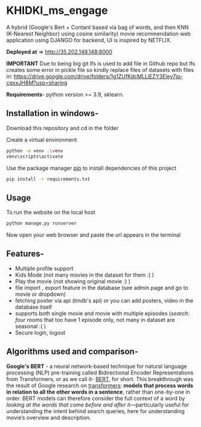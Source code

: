 # KHIDKI_ms_engage 

A hybrid (Google's Bert + Contant based via bag of words, and then KNN (K-Nearest Neighbor) using cosine similarity) movie recommendation web application
using DJANGO for backend, UI is inspired by NETFLIX.

**Deployed at** => http://35.202.149.148:8000

**IMPORTANT**
Due to being big git lfs is used to add file in Github repo but lfs creates some error in pickle file so kindly replace files of datasets with files in: https://drive.google.com/drive/folders/1g1ZUfKdcMLLiEZY3Eley7jp-cqxxJH8M?usp=sharing

**Requirements**- python version >= 3.9, sklearn. 

## Installation in windows-

Download this repository and cd in the folder

Create a virtual environment

```bash
python -m venv .\venv
venv\scripts\activate
```
Use the package manager [pip](https://pip.pypa.io/en/stable/) to install dependencies of this project

```bash
pip install -r requirements.txt
```
## Usage

To run the website on the local host
```bash
python manage.py runserver
```
Now open your web browser and paste the url appears in the terminal

## Features-
* Multiple profile support
* Kids Mode (not many movies in the dataset for them :( )
* Play the movie (not showing original movie :) )
* file import , export feature in the database (see admin page and go to movie or dropdown)
* fetching poster via api (tmdb's api) or you can add posters, video in the database itself
* supports both single movie and movie with multiple episodes (*search: four rooms* that too have 1 episode only, not many in dataset are seasonal :( ) 
* Secure login, logout

## Algorithms used and comparison-
**Google's BERT** - 
                  a neural network-based technique for natural language processing (NLP) pre-training called Bidirectional Encoder Representations from Transformers, or as we call it- [BERT](https://ai.googleblog.com/2018/11/open-sourcing-bert-state-of-art-pre.html), for short. 
This breakthrough was the result of Google research on [transformers](https://ai.googleblog.com/2017/08/transformer-novel-neural-network.html): **models that process words in relation to all the other words in a sentence**, rather than one-by-one in order. BERT models can therefore consider the full context of a word by *looking at the words that come before and after it*—particularly useful for understanding the intent behind search queries, here for understanding movie’s overview and description.
                  
                 
